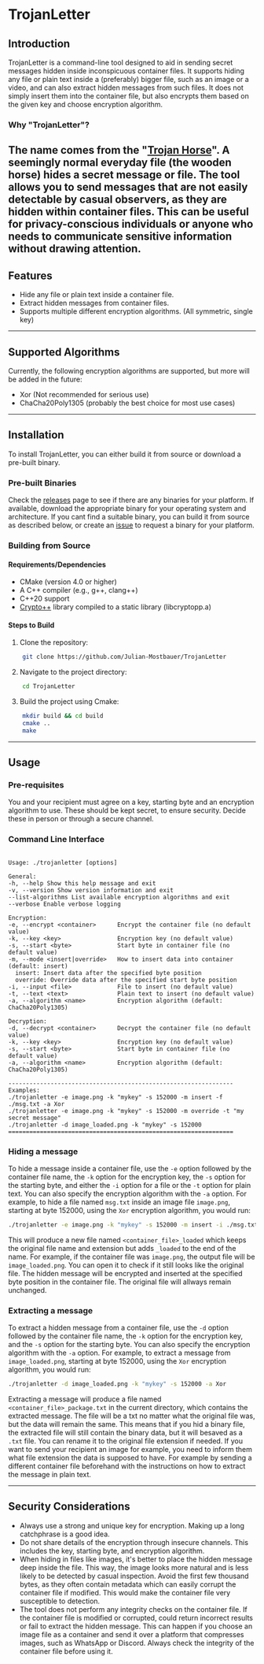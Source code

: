 # TrojanLetter

## Introduction

TrojanLetter is a command-line tool designed to aid in sending secret messages
hidden inside inconspicuous container files. It supports hiding any file or plain text inside a (preferably) bigger
file, such as an image or a video, and can also extract hidden messages from such files. It does not simply insert them
into the container file, but also encrypts them based on the given key and choose encryption algorithm.

### Why "TrojanLetter"?

The name comes from the "[Trojan Horse](https://en.wikipedia.org/wiki/Trojan_Horse)". A seemingly normal everyday
file (the wooden horse) hides a secret message or file. The tool allows you to send messages that are not
easily detectable by casual observers, as they are hidden within container files. This can be useful for
privacy-conscious individuals or anyone who needs to communicate sensitive information without drawing attention.
---

## Features

- Hide any file or plain text inside a container file.
- Extract hidden messages from container files.
- Supports multiple different encryption algorithms. (All symmetric, single key)

---

## Supported Algorithms

Currently, the following encryption algorithms are supported, but more will be added in the future:

- Xor (Not recommended for serious use)
- ChaCha20Poly1305 (probably the best choice for most use cases)

---

## Installation

To install TrojanLetter, you can either build it from source or download a pre-built binary.

### Pre-built Binaries

Check the [releases](https://github.com/Julian-Mostbauer/TrojanLetter/releases) page to see if there are any binaries
for your platform. If available, download the appropriate binary for your operating system and architecture. If you cant
find a suitable binary, you can build it from source as described below, or create
an [issue](https://github.com/Julian-Mostbauer/TrojanLetter/issues) to request a binary for your
platform.

### Building from Source

#### Requirements/Dependencies

- CMake (version 4.0 or higher)
- A C++ compiler (e.g., g++, clang++)
- C++20 support
- [Crypto++](https://www.cryptopp.com/) library compiled to a static library (libcryptopp.a)

#### Steps to Build

1. Clone the repository:

```bash
    git clone https://github.com/Julian-Mostbauer/TrojanLetter
   ```

2. Navigate to the project directory:

```bash
    cd TrojanLetter
  ```

3. Build the project using Cmake:

```bash
    mkdir build && cd build
    cmake ..
    make
  ```

---

## Usage

### Pre-requisites

You and your recipient must agree on a key, starting byte and an encryption algorithm to use. These should be kept
secret, to ensure security. Decide these in person or through a secure channel.

### Command Line Interface

```

Usage: ./trojanletter [options]

General:
-h, --help Show this help message and exit
-v, --version Show version information and exit
--list-algorithms List available encryption algorithms and exit
--verbose Enable verbose logging

Encryption:
-e, --encrypt <container>      Encrypt the container file (no default value)
-k, --key <key>                Encryption key (no default value)
-s, --start <byte>             Start byte in container file (no default value)
-m, --mode <insert|override>   How to insert data into container (default: insert)
  insert: Insert data after the specified byte position
  override: Override data after the specified start byte position
-i, --input <file>             File to insert (no default value)
-t, --text <text>              Plain text to insert (no default value)
-a, --algorithm <name>         Encryption algorithm (default: ChaCha20Poly1305)

Decryption:
-d, --decrypt <container>      Decrypt the container file (no default value)
-k, --key <key>                Encryption key (no default value)
-s, --start <byte>             Start byte in container file (no default value)
-a, --algorithm <name>         Encryption algorithm (default: ChaCha20Poly1305)

----------------------------------------------------------------
Examples:
./trojanletter -e image.png -k "mykey" -s 152000 -m insert -f ./msg.txt -a Xor
./trojanletter -e image.png -k "mykey" -s 152000 -m override -t "my secret message"
./trojanletter -d image_loaded.png -k "mykey" -s 152000
================================================================

```

### Hiding a message

To hide a message inside a container file, use the `-e` option followed by the container file name, the `-k` option for
the encryption key, the `-s` option for the starting byte, and either the `-i` option for a file or the `-t` option for
plain text. You can also specify the encryption algorithm with the `-a` option.
For example, to hide a file named `msg.txt` inside an image file `image.png`, starting at byte 152000, using the
`Xor` encryption algorithm, you would run:

```bash
./trojanletter -e image.png -k "mykey" -s 152000 -m insert -i ./msg.txt -a Xor
```

This will produce a new file named `<container_file>_loaded` which keeps the original file name and extension but adds
`_loaded` to the end of the name. For example, if the container file was `image.png`, the output file will be
`image_loaded.png`. You can open it to check if it still looks like the original file. The hidden message will be
encrypted and inserted at the specified byte position in the container file. The original file will allways remain
unchanged.

### Extracting a message

To extract a hidden message from a container file, use the `-d` option followed by the container file name, the `-k`
option for the encryption key, and the `-s` option for the starting byte. You
can also specify the encryption algorithm with the `-a` option.
For example, to extract a message from `image_loaded.png`, starting at byte 152000, using the `Xor` encryption
algorithm, you would run:

```bash
./trojanletter -d image_loaded.png -k "mykey" -s 152000 -a Xor
```

Extracting a message will produce a file named `<container_file>_package.txt` in the current directory, which contains
the extracted message. The file will be a txt no matter what the original file was, but the data will remain the same.
This means that if you hid a binary file, the extracted file will still contain the binary data, but it will besaved
as a `.txt` file. You can rename it to the original file extension if needed. If you want to send your recipient an
image for example, you need to inform them what file extension the data is supposed to have. For example by sending a
different container file beforehand with the instructions on how to extract the message in plain text.

---

## Security Considerations

- Always use a strong and unique key for encryption. Making up a long catchphrase is a good idea.
- Do not share details of the encryption through insecure channels. This includes the key, starting byte, and
  encryption algorithm.
- When hiding in files like images, it's better to place the hidden message deep inside the file. This way, the image
  looks more natural and is less likely to be detected by casual inspection. Avoid the first few thousand bytes, as they
  often contain metadata which can easily corrupt the container file if modified. This would make the container file
  very susceptible to detection.
- The tool does not perform any integrity checks on the container file. If the container file is modified or corrupted,
  could return incorrect results or fail to extract the hidden message. This can happen if you choose an image file as a
  container and send it over a platform that compresses images, such as WhatsApp or Discord. Always check the integrity
  of the container file before using it.